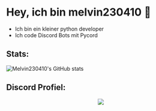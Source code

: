# Hey, ich bin melvin230410 👋
- Ich bin ein kleiner python developer
- Ich code Discord Bots mit Pycord

## Stats:
![Melvin230410's GitHub stats](https://github-readme-stats.vercel.app/api?username=melvin230410&show_icons=true&theme=synthwave)

## Discord Profiel:
<p align="center"><img src="https://discord.c99.nl/widget/theme-3/789554399424413703.png"><p/>
